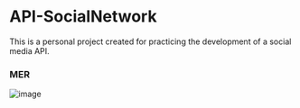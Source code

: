 # API-SocialNetwork
This is a personal project created for practicing the development of a social media API.

### MER
![image](https://github.com/SebastianH03/API-SocialNetwork/assets/85850681/b9befa1c-fdaf-40af-9977-767ded26a974)

